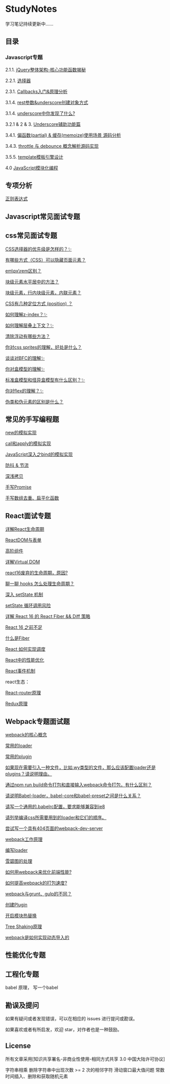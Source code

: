 # StudyNotes
学习笔记持续更新中……

## 目录

### Javascript专题

2.1.1. [jQuery整体架构-核心功能函数揭秘](https://github.com/george-wq/StudyNotes/issues/1)

2.2.1. [选择器](https://github.com/george-wq/StudyNotes/issues/2)

2.3.1. [Callbacks入门&原理分析](https://github.com/george-wq/StudyNotes/issues/3)

3.1.4. [rest参数&underscore创建对象方式](https://github.com/george-wq/StudyNotes/issues/6) 
 
3.1.4. [underscore中你发现了什么?](https://github.com/george-wq/StudyNotes/issues/9) 

3.2.1 & 2 & 3. [ Underscore辅助功能篇](https://github.com/george-wq/StudyNotes/issues/7) 

3.4.1. [偏函数(partial) & 缓存(memoize)使用场景 源码分析](https://github.com/george-wq/StudyNotes/issues/8) 

3.4.3. [throttle 与 debounce 概念解析源码实现](https://github.com/george-wq/StudyNotes/issues/4)

3.5.5. [template模板引擎设计](https://github.com/george-wq/StudyNotes/issues/5)

4.0 [JavaScript模块化编程](https://github.com/george-wq/StudyNotes/issues/10)

## 专项分析

[正则表达式](https://github.com/george-wq/StudyNotes/issues/11)


## Javascript常见面试专题




## css常见面试专题

[CSS选择器的优先级是怎样的？✨](https://github.com/george-wq/StudyNotes/issues/21)

[有哪些方式（CSS）可以隐藏页面元素？](https://github.com/george-wq/StudyNotes/issues/21)

[em\px\rem区别？](https://github.com/george-wq/StudyNotes/issues/21)

[块级元素水平居中的方法？](https://github.com/george-wq/StudyNotes/issues/21)

[块级元素，行内块级元素，内联元素？](https://github.com/george-wq/StudyNotes/issues/21)

[CSS有几种定位方式 (position) ？](https://github.com/george-wq/StudyNotes/issues/21)

[如何理解z-index？✨](https://github.com/george-wq/StudyNotes/issues/21)

[如何理解层叠上下文？✨](https://github.com/george-wq/StudyNotes/issues/21)

[清除浮动有哪些方法？](https://github.com/george-wq/StudyNotes/issues/21)

[你对css sprites的理解，好处是什么？](https://github.com/george-wq/StudyNotes/issues/21)

[谈谈对BFC的理解✨](https://github.com/george-wq/StudyNotes/issues/21)

[你对盒模型的理解✨](https://github.com/george-wq/StudyNotes/issues/21)

[标准盒模型和怪异盒模型有什么区别？✨](https://github.com/george-wq/StudyNotes/issues/21)

[你对flex的理解？✨](https://github.com/george-wq/StudyNotes/issues/21)

[伪类和伪元素的区别是什么？](https://github.com/george-wq/StudyNotes/issues/21)

## 常见的手写编程题
[new的模拟实现](https://github.com/george-wq/StudyNotes/issues/18)

[call和apply的模拟实现](https://github.com/george-wq/StudyNotes/issues/18)

[JavaScript深入之bind的模拟实现](https://github.com/george-wq/StudyNotes/issues/18)

[防抖 & 节流](https://github.com/george-wq/StudyNotes/issues/18)

[深浅拷贝](https://github.com/george-wq/StudyNotes/issues/18)

[手写Promise](https://github.com/george-wq/StudyNotes/issues/18)

[手写数组去重、扁平化函数](https://github.com/george-wq/StudyNotes/issues/18)

## React面试专题

[详解React生命周期](https://github.com/george-wq/StudyNotes/issues/12)

[ReactDOM与表单](https://github.com/george-wq/StudyNotes/issues/13)

[高阶组件](https://github.com/george-wq/StudyNotes/issues/14)

[详解Virtual DOM](https://github.com/george-wq/StudyNotes/issues/17)

[react16废弃的生命周期，原因?](https://github.com/george-wq/StudyNotes/issues/17)

[聊一聊 hooks 怎么处理生命周期？](https://github.com/george-wq/StudyNotes/issues/17)

[深入 setState 机制](https://github.com/george-wq/StudyNotes/issues/17)

[setState 循环调用风险](https://github.com/george-wq/StudyNotes/issues/17)

[详解 React 16 的 React Fiber && Diff 策略](https://github.com/george-wq/StudyNotes/issues/17)

[React 16 之前不足](https://github.com/george-wq/StudyNotes/issues/17)

[什么是Fiber](https://github.com/george-wq/StudyNotes/issues/17)

[React 如何实现调度](https://github.com/george-wq/StudyNotes/issues/17)

[React中的性能优化](https://github.com/george-wq/StudyNotes/issues/17)

[React事件机制](https://github.com/george-wq/StudyNotes/issues/17)


react生态：

[React-router原理](https://github.com/george-wq/StudyNotes/issues/19)

[Redux原理](https://github.com/george-wq/StudyNotes/issues/20)



## Webpack专题面试题

[webpack的核心概念](https://github.com/george-wq/StudyNotes/issues/16)

[常用的loader](https://github.com/george-wq/StudyNotes/issues/16)

[常用的plugin](https://github.com/george-wq/StudyNotes/issues/16)

[如果现在需要引入一种文件，比如.wy类型的文件，那么应该配置loader还是plugins？请说明理由。](https://github.com/george-wq/StudyNotes/issues/16)

[通过npm run build命令打包和直接输入webpack命令打包，有什么区别？](https://github.com/george-wq/StudyNotes/issues/16)

[请说明Babel-loader，babel-core和babel-preset之间是什么关系？](https://github.com/george-wq/StudyNotes/issues/16)

[请写一个通用的.babelrc配置，要求能够兼容到ie8](https://github.com/george-wq/StudyNotes/issues/16)

[请列举编译css所需要用到的loader和它们的顺序。](https://github.com/george-wq/StudyNotes/issues/16)

[尝试写一个具有404页面的webpack-dev-server](https://github.com/george-wq/StudyNotes/issues/16)

[webpack工作原理](https://github.com/george-wq/StudyNotes/issues/16)

[编写loader](https://github.com/george-wq/StudyNotes/issues/16)

[雪碧图的处理](https://github.com/george-wq/StudyNotes/issues/16)

[如何用webpack来优化前端性能?](https://github.com/george-wq/StudyNotes/issues/16)

[如何提高webpack的打包速度?](https://github.com/george-wq/StudyNotes/issues/16)

[webpack与grunt、gulp的不同？](https://github.com/george-wq/StudyNotes/issues/16)

[创建Plugin](https://github.com/george-wq/StudyNotes/issues/16)

[开启模块热替换](https://github.com/george-wq/StudyNotes/issues/16)

[Tree Shaking原理](https://github.com/george-wq/StudyNotes/issues/16)

[webpack是如何实现动态导入的](https://github.com/george-wq/StudyNotes/issues/16)

## 性能优化专题


## 工程化专题

babel 原理， 写一个babel

<!-- ## 数据结构与算法专题

1. [时间复杂度和空间复杂度](https://github.com/george-wq/StudyNotes/issues/11) -->

## 勘误及提问

如果有疑问或者发现错误，可以在相应的 issues 进行提问或勘误。

如果喜欢或者有所启发，欢迎 star，对作者也是一种鼓励。

## License

所有文章采用[知识共享署名-非商业性使用-相同方式共享 3.0 中国大陆许可协议]


字符串相乘
删除字符串中出现次数 >= 2 次的相邻字符
滑动窗口最大值问题
常数时间插入、删除和获取随机元素